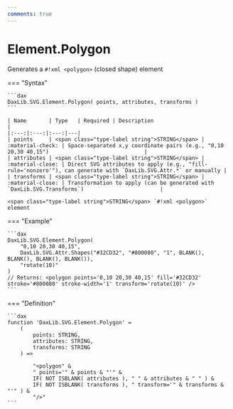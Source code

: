 ```yaml
---
comments: true
---
```


# Element.Polygon

Generates a `#!xml <polygon>` (closed shape) element

=== "Syntax"

	```dax
	DaxLib.SVG.Element.Polygon( points, attributes, transforms )
	```

	| Name       | Type   | Required | Description                                                                                    |
	|:---:|:---:|:---:|---|
	| points     | <span class="type-label string">STRING</span> | :material-check: | Space-separated x,y coordinate pairs (e.g., "0,10 20,30 40,15")                              |
	| attributes | <span class="type-label string">STRING</span> | :material-close: | Direct SVG attributes to apply (e.g., "fill-rule='nonzero'"), can generate with `DaxLib.SVG.Attr.*` or manually |
	| transforms | <span class="type-label string">STRING</span> | :material-close: | Transformation to apply (can be generated with `DaxLib.SVG.Transforms`)                        |

	<span class="type-label string">STRING</span> `#!xml <polygon>` element

=== "Example"

	```dax
	DaxLib.SVG.Element.Polygon(
		"0,10 20,30 40,15",
		DaxLib.SVG.Attr.Shapes("#32CD32", "#800080", "1", BLANK(), BLANK(), BLANK(), BLANK()),
		"rotate(10)"
	)
	// Returns: <polygon points='0,10 20,30 40,15' fill='#32CD32' stroke='#800080' stroke-width='1' transform='rotate(10)' />
	```

=== "Definition"

	```dax
	function 'DaxLib.SVG.Element.Polygon' =
		(
			points: STRING,
			attributes: STRING,
			transforms: STRING
		) =>

			"<polygon" &
			" points='" & points & "'" &
			IF( NOT ISBLANK( attributes ), " " & attributes & " " ) &
			IF( NOT ISBLANK( transforms ), " transform='" & transforms & "'" ) & 
			"/>"
	```